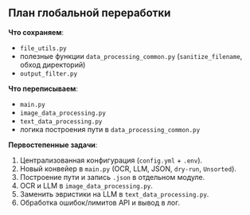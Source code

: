 ## План глобальной переработки

**Что сохраняем**:

- `file_utils.py`
- полезные функции `data_processing_common.py` (`sanitize_filename`, обход директорий)
- `output_filter.py`

**Что переписываем**:

- `main.py`
- `image_data_processing.py`
- `text_data_processing.py`
- логика построения пути в `data_processing_common.py`

**Первостепенные задачи**:

1. Централизованная конфигурация (`config.yml` + `.env`).
2. Новый конвейер в `main.py` (OCR, LLM, JSON, `dry-run`, `Unsorted`).
3. Построение пути и запись `.json` в отдельном модуле.
4. OCR и LLM в `image_data_processing.py`.
5. Заменить эвристики на LLM в `text_data_processing.py`.
6. Обработка ошибок/лимитов API и вывод в лог.

